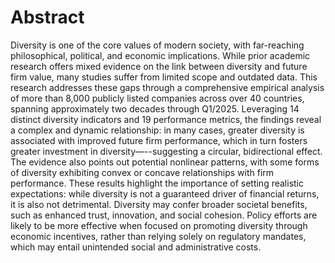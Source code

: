 # Abstract
Diversity is one of the core values of modern society, with far-reaching philosophical, political, and economic implications. While prior academic research offers mixed evidence on the link between diversity and future firm value, many studies suffer from limited scope and outdated data. This research addresses these gaps through a comprehensive empirical analysis of more than 8,000 publicly listed companies across over 40 countries, spanning approximately two decades through Q1/2025. Leveraging 14 distinct diversity indicators and 19 performance metrics, the findings reveal a complex and dynamic relationship: in many cases, greater diversity is associated with improved future firm performance, which in turn fosters greater investment in diversity—--suggesting a circular, bidirectional effect. The evidence also points out potential nonlinear patterns, with some forms of diversity exhibiting convex or concave relationships with firm performance. These results highlight the importance of setting realistic expectations: while diversity is not a guaranteed driver of financial returns, it is also not detrimental. Diversity may confer broader societal benefits, such as enhanced trust, innovation, and social cohesion. Policy efforts are likely to be more effective when focused on promoting diversity through economic incentives, rather than relying solely on regulatory mandates, which may entail unintended social and administrative costs.

